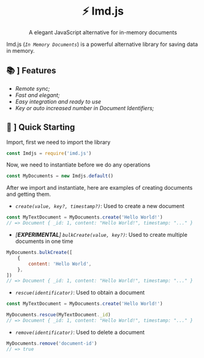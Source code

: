 <h1 align='center'>⚡ Imd.js</h1>
<p align='center'>
    A elegant JavaScript alternative for in-memory documents
</p>

Imd.js (_`In Memory Documents`_) is a powerful alternative library for saving data in memory.

## 📚 ] Features

-   _Remote sync;_
-   _Fast and elegant;_
-   _Easy integration and ready to use_
-   _Key or auto increased number in Document Identifiers;_

## 📗 ] Quick Starting

Import, first we need to import the library

```js
const Imdjs = require('imd.js')
```

Now, we need to instantiate before we do any operations

```js
const MyDocuments = new Imdjs.default()
```

After we import and instantiate, here are examples of creating documents and getting them.

-   _`create(value, key?, timestamp?)`_: Used to create a new document

```js
const MyTextDocument = MyDocuments.create('Hello World!')
// => Document { _id: 1, content: "Hello World!", timestamp: "..." }
```

-   _[**EXPERIMENTAL**] `bulkCreate(value, key?)`_: Used to create multiple documents in one time

```js
MyDocuments.bulkCreate([
    {
        content: 'Hello World',
    },
])
// => Document { _id: 1, content: "Hello World!", timestamp: "..." }
```

-   _`rescue(identificator)`_: Used to obtain a document

```js
const MyTextDocument = MyDocuments.create('Hello World!')

MyDocuments.rescue(MyTextDocument._id)
// => Document { _id: 1, content: "Hello World!", timestamp: "..." }
```

-   _`remove(identificator)`_: Used to delete a document

```js
MyDocuments.remove('document-id')
// => true
```
